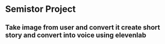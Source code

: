 # Semistor Project
## Take image from user and convert it create short story and convert into voice using elevenlab
